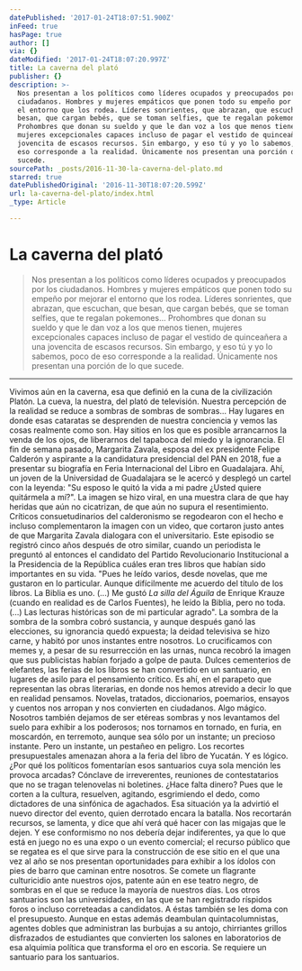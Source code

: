 ```yaml
---
datePublished: '2017-01-24T18:07:51.900Z'
inFeed: true
hasPage: true
author: []
via: {}
dateModified: '2017-01-24T18:07:20.997Z'
title: La caverna del plató
publisher: {}
description: >-
  Nos presentan a los políticos como líderes ocupados y preocupados por los
  ciudadanos. Hombres y mujeres empáticos que ponen todo su empeño por mejorar
  el entorno que los rodea. Líderes sonrientes, que abrazan, que escuchan, que
  besan, que cargan bebés, que se toman selfies, que te regalan pokemones…
  Prohombres que donan su sueldo y que le dan voz a los que menos tienen,
  mujeres excepcionales capaces incluso de pagar el vestido de quinceañera a una
  jovencita de escasos recursos. Sin embargo, y eso tú y yo lo sabemos, poco de
  eso corresponde a la realidad. Únicamente nos presentan una porción de lo que
  sucede. 
sourcePath: _posts/2016-11-30-la-caverna-del-plato.md
starred: true
datePublishedOriginal: '2016-11-30T18:07:20.599Z'
url: la-caverna-del-plato/index.html
_type: Article

---
```

# La caverna del plató

> Nos presentan a los políticos como líderes ocupados y preocupados por los ciudadanos. Hombres y mujeres empáticos que ponen todo su empeño por mejorar el entorno que los rodea. Líderes sonrientes, que abrazan, que escuchan, que besan, que cargan bebés, que se toman selfies, que te regalan pokemones... Prohombres que donan su sueldo y que le dan voz a los que menos tienen, mujeres excepcionales capaces incluso de pagar el vestido de quinceañera a una jovencita de escasos recursos. Sin embargo, y eso tú y yo lo sabemos, poco de eso corresponde a la realidad. Únicamente nos presentan una porción de lo que sucede. 

---

Vivimos aún en la caverna, esa que definió en la cuna de la civilización Platón. La cueva, la nuestra, del plató de televisión. Nuestra percepción de la realidad se reduce a sombras de sombras de sombras... Hay lugares en donde esas cataratas se desprenden de nuestra conciencia y vemos las cosas realmente como son. Hay sitios en los que es posible arrancarnos la venda de los ojos, de liberarnos del tapaboca del miedo y la ignorancia. El fin de semana pasado, Margarita Zavala, esposa del ex presidente Felipe Calderón y aspirante a la candidatura presidencial del PAN en 2018, fue a presentar su biografía en Feria Internacional del Libro en Guadalajara. Ahí, un joven de la Universidad de Guadalajara se le acercó y desplegó un cartel con la leyenda: "Su esposo le quitó la vida a mi padre ¿Usted quiere quitármela a mí?". La imagen se hizo viral, en una muestra clara de que hay heridas que aún no cicatrizan, de que aún no supura el resentimiento. Críticos consuetudinarios del calderonismo se regodearon con el hecho e incluso complementaron la imagen con un video, que cortaron justo antes de que Margarita Zavala dialogara con el universitario. Este episodio se registró cinco años después de otro similar, cuando un periodista le preguntó al entonces el candidato del Partido Revolucionario Institucional a la Presidencia de la República cuáles eran tres libros que habían sido importantes en su vida. "Pues he leído varios, desde novelas, que me gustaron en lo particular. Aunque difícilmente me acuerdo del título de los libros. La Biblia es uno. (...) Me gustó _La silla del Águila_ de Enrique Krauze (cuando en realidad es de Carlos Fuentes), he leído la Biblia, pero no toda. (...) Las lecturas históricas son de mi particular agrado". La sombra de la sombra de la sombra cobró sustancia, y aunque después ganó las elecciones, su ignorancia quedó expuesta; la deidad televisiva se hizo carne, y habitó por unos instantes entre nosotros. Lo crucificamos con memes y, a pesar de su resurrección en las urnas, nunca recobró la imagen que sus publicistas habían forjado a golpe de pauta. Dulces cementerios de elefantes, las ferias de los libros se han convertido en un santuario, en lugares de asilo para el pensamiento crítico. Es ahí, en el parapeto que representan las obras literarias, en donde nos hemos atrevido a decir lo que en realidad pensamos. Novelas, tratados, diccionarios, poemarios, ensayos y cuentos nos arropan y nos convierten en ciudadanos. Algo mágico. Nosotros también dejamos de ser etéreas sombras y nos levantamos del suelo para exhibir a los poderosos; nos tornamos en tornado, en furia, en moscardón, en terremoto, aunque sea sólo por un instante; un precioso instante. Pero un instante, un pestañeo en peligro. Los recortes presupuestales amenazan ahora a la feria del libro de Yucatán. Y es lógico. ¿Por qué los políticos fomentarían esos santuarios cuya sola mención les provoca arcadas? Cónclave de irreverentes, reuniones de contestatarios que no se tragan telenovelas ni boletines. ¿Hace falta dinero? Pues que le corten a la cultura, resuelven, agitando, esgrimiendo el dedo, como dictadores de una sinfónica de agachados. Esa situación ya la advirtió el nuevo director del evento, quien derrotado encara la batalla. Nos recortarán recursos, se lamenta, y dice que ahí verá qué hacer con las migajas que le dejen. Y ese conformismo no nos debería dejar indiferentes, ya que lo que está en juego no es una expo o un evento comercial; el recurso público que se regatea es el que sirve para la construcción de ese sitio en el que una vez al año se nos presentan oportunidades para exhibir a los ídolos con pies de barro que caminan entre nosotros. Se comete un flagrante culturicidio ante nuestros ojos, patente aún en ese teatro negro, de sombras en el que se reduce la mayoría de nuestros días. Los otros santuarios son las universidades, en las que se han registrado ríspidos foros o incluso correteadas a candidatos. A éstas también se les doma con el presupuesto. Aunque en estas además deambulan quintacolumnistas, agentes dobles que administran las burbujas a su antojo, chirriantes grillos disfrazados de estudiantes que convierten los salones en laboratorios de esa alquimia política que transforma el oro en escoria. Se requiere un santuario para los santuarios.